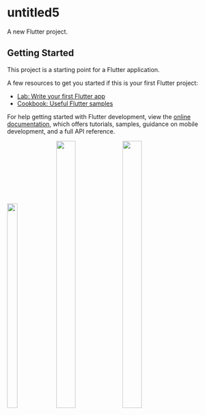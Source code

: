 # untitled5

A new Flutter project.

## Getting Started

This project is a starting point for a Flutter application.

A few resources to get you started if this is your first Flutter project:

- [Lab: Write your first Flutter app](https://docs.flutter.dev/get-started/codelab)
- [Cookbook: Useful Flutter samples](https://docs.flutter.dev/cookbook)

For help getting started with Flutter development, view the
[online documentation](https://docs.flutter.dev/), which offers tutorials,
samples, guidance on mobile development, and a full API reference.
<p>
          
<img src="https://user-images.githubusercontent.com/119474574/225288289-9413fb60-d54c-4c2f-8a79-d645a670034e.png" width=22% height=35%>

<img src="https://user-images.githubusercontent.com/119474574/225288471-16307e76-a4d8-4106-a48e-6506006e040f.png" width=30% height=40%> 

<img src="https://user-images.githubusercontent.com/119474574/225288611-7b75df9f-7eec-4eb1-97bd-cbed7e3a1949.png" width=30% height=40%> 
</p>

